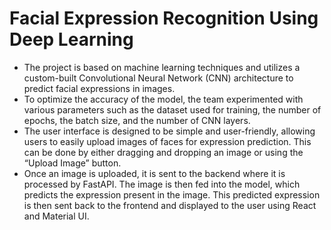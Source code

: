 # Facial Expression Recognition Using Deep Learning
<ul>
  <li>The project is based on machine learning techniques and utilizes a custom-built Convolutional Neural Network (CNN) architecture to predict facial expressions in images.    </li>
  <li>To optimize the accuracy of the model, the team experimented with various parameters such as the dataset used for training, the number of epochs, the batch size, and the   number of CNN layers.</li>
  <li>The user interface is designed to be simple and user-friendly, allowing users to easily upload images of faces for expression prediction. This can be done by either         dragging and dropping an image or using the “Upload Image” button.</li>
  <li>Once an image is uploaded, it is sent to the backend where it is processed by FastAPI. The image is then fed into the model, which predicts the expression present in the    image. This predicted expression is then sent back to the frontend and displayed to the user using React and Material UI.</li>
</ul>  








